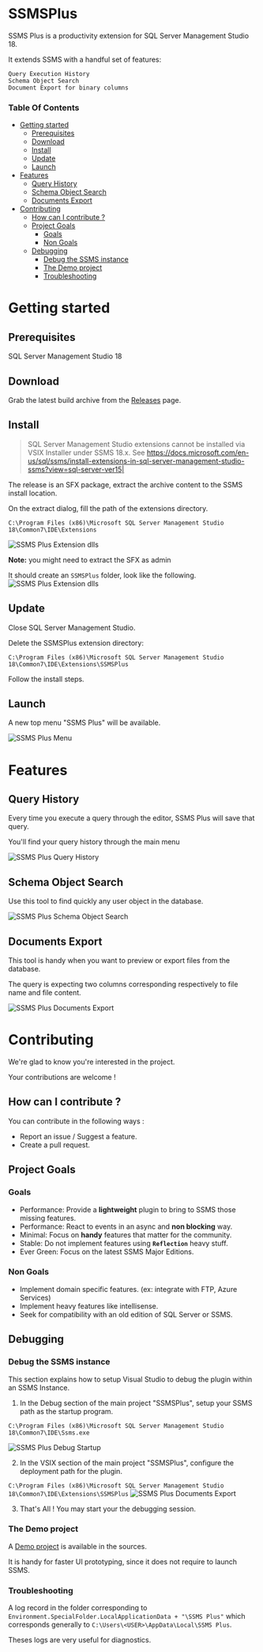 # SSMSPlus
SSMS Plus is a productivity extension for SQL Server Management Studio 18.

It extends SSMS with a handful set of features:

    Query Execution History
    Schema Object Search
    Document Export for binary columns


### Table Of Contents

- [Getting started](#getting-started)
  * [Prerequisites](#prerequisites)
  * [Download](#download)
  * [Install](#install)
  * [Update](#update)
  * [Launch](#launch)
- [Features](#features)
  * [Query History](#query-history)
  * [Schema Object Search](#schema-object-search)
  * [Documents Export](#documents-export)
- [Contributing](#contributing)
  * [How can I contribute ?](#how-can-i-contribute--)
  * [Project Goals](#project-goals)
    + [Goals](#goals)
    + [Non Goals](#non-goals)
  * [Debugging](#debugging)
    + [Debug the SSMS instance](#debug-the-ssms-instance)
    + [The Demo project](#the-demo-project)
    + [Troubleshooting](#troubleshooting)


# Getting started
## Prerequisites
SQL Server Management Studio 18

## Download
Grab the latest build archive from the [Releases](https://github.com/akarzazi/SSMSPlus/releases) page.

## Install

> SQL Server Management Studio extensions cannot be installed via VSIX Installer under SSMS 18.x. See
> https://docs.microsoft.com/en-us/sql/ssms/install-extensions-in-sql-server-management-studio-ssms?view=sql-server-ver15|

The release is an SFX package, extract the archive content to the SSMS install location.

On the extract dialog, fill the path of the extensions directory.

`C:\Program Files (x86)\Microsoft SQL Server Management Studio 18\Common7\IDE\Extensions`

![SSMS Plus Extension dlls](docs/illustrations/install-sfx-extract.png?raw=true "SSMS Plus Extension dlls")

**Note:** you might need to extract the SFX as admin

It should create an `SSMSPlus` folder, look like the following.
![SSMS Plus Extension dlls](docs/illustrations/install-folder-screen.png?raw=true "SSMS Plus Extension dlls")

## Update

Close SQL Server Management Studio.

Delete the SSMSPlus extension directory:

`C:\Program Files (x86)\Microsoft SQL Server Management Studio 18\Common7\IDE\Extensions\SSMSPlus`

Follow the install steps.

## Launch
A new top menu "SSMS Plus" will be available.

![SSMS Plus Menu](docs/illustrations/menu-screen.png?raw=true "SSMS Plus Menu")

# Features

## Query History

Every time you execute a query through the editor, SSMS Plus will save that query.

You'll find your query history through the main menu

![SSMS Plus Query History](docs/illustrations/history-screen.png?raw=true "Query History")

## Schema Object Search

Use this tool to find quickly any user object in the database.

![SSMS Plus Schema Object Search](docs/illustrations/schema-search-screen.png?raw=true "Schema Object Search")

## Documents Export

This tool is handy when you want to preview or export files from the database.

The query is expecting two columns corresponding respectively to file name and file content.

![SSMS Plus Documents Export](docs/illustrations/document-export-screen.png?raw=true "Documents Export")

# Contributing

We're glad to know you're interested in the project.

Your contributions are welcome !

## How can I contribute ?

You can contribute in the following ways : 

* Report an issue / Suggest a feature.
* Create a pull request.

## Project Goals
### Goals
* Performance: Provide a **lightweight** plugin to bring to SSMS those missing features.
* Performance: React to events in an async and **non blocking** way.
* Minimal:  Focus on **handy** features that matter for the community.
* Stable: Do not implement features using **`Reflection`** heavy stuff.
* Ever Green: Focus on the latest SSMS Major Editions.

### Non Goals
* Implement domain specific features. (ex: integrate with FTP, Azure Services)
* Implement heavy features like intellisense.
* Seek for compatibility with an old edition of SQL Server or SSMS.


## Debugging

### Debug the SSMS instance

This section explains how to setup Visual Studio to debug the plugin within an SSMS Instance. 

1.  In the Debug section of the main project "SSMSPlus", setup your SSMS path as the startup program.

`C:\Program Files (x86)\Microsoft SQL Server Management Studio 18\Common7\IDE\Ssms.exe`

![SSMS Plus Debug Startup](docs/illustrations/debug-vs-startup.png?raw=true "Documents Export")

2.  In the VSIX section of the main project "SSMSPlus", configure the deployment path for the plugin. 

`C:\Program Files (x86)\Microsoft SQL Server Management Studio 18\Common7\IDE\Extensions\SSMSPlus`
![SSMS Plus Documents Export](docs/illustrations/debug-vs-copy-vsix.png?raw=true "Documents Export")

3. That's All ! You may start your the debugging session.

### The Demo project

A [Demo project](src/Demo) is available in the sources.

It is handy for faster UI prototyping, since it does not require to launch SSMS. 

### Troubleshooting

A log record in the folder corresponding to `Environment.SpecialFolder.LocalApplicationData + "\SSMS Plus"` which corresponds generally to `C:\Users\<USER>\AppData\Local\SSMS Plus`.

Theses logs are very useful for diagnostics.